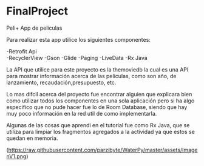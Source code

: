 # FinalProject
Peli+ App de peliculas

Para realizar esta app utilice los siguientes componentes:

 -Retrofit Api  
 -RecyclerView 
 -Gson
 -Glide
 -Paging
 -LiveData
 -Rx Java
 
 
 La API que utilice para este proyecto es la themoviedb la cual es una API para mostrar información acerca de las peliculas, como son año, de lanzamiento, recaudación,presupuesto, etc.
 
 
 
 Lo mas difcil acerca del proyecto fue encontrar alguien que explicara bien como utilizar todos los componentes en una sola aplicación pero si ha algo especifico que no pude hacer fue lo de Room Database, siendo que hay muy poco información en la red util de como implementarla.

Algunas de las cosas que aprendi en el tutorial fue como Rx Java, que se utiliza para limpiar los fragmentos agregados a la actividad ya que estos se quedan en memoria.


(https://raw.githubusercontent.com/parzibyte/WaterPy/master/assets/ImagenV1.png)

